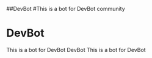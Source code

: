 
##DevBot
#This is a bot for DevBot community

# DevBot
This is a bot for DevBot 
DevBot
This is a bot for DevBot

